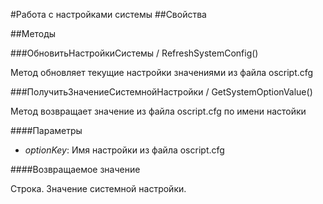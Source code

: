 
#Работа с настройками системы
##Свойства
    
##Методы
    
###ОбновитьНастройкиСистемы / RefreshSystemConfig()
    
    
    
Метод обновляет текущие настройки значениями из файла oscript.cfg


  
  
###ПолучитьЗначениеСистемнойНастройки / GetSystemOptionValue()
    
    
    
Метод возвращает значение из файла oscript.cfg по имени настойки


  
  
####Параметры

* *optionKey*: Имя настройки из файла oscript.cfg

####Возвращаемое значение

Строка. Значение системной настройки.

  